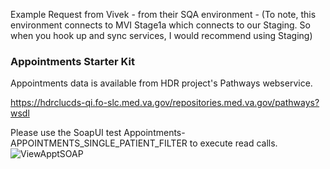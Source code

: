 Example Request from Vivek - from their SQA environment - (To note, this environment connects to MVI Stage1a which connects to our Staging. So when you hook up and sync services, I would recommend using Staging)

### Appointments Starter Kit

Appointments data is available from HDR project's Pathways webservice. 
 
https://hdrclucds-qi.fo-slc.med.va.gov/repositories.med.va.gov/pathways?wsdl
 
Please use the SoapUI test Appointments-APPOINTMENTS_SINGLE_PATIENT_FILTER to execute read calls.
![ViewApptSOAP](https://github.com/department-of-veterans-affairs/va.gov-team/blob/master/products/health-care/appointments/engineering/2017/view-appointments/viewapptsoap.png)
 
